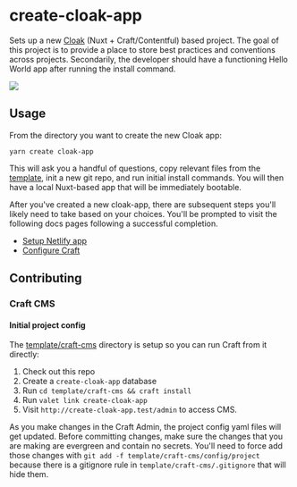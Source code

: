 # create-cloak-app

Sets up a new [Cloak](https://github.com/BKWLD/cloak) (Nuxt + Craft/Contentful) based project.  The goal of this project is to provide a place to store best practices and conventions across projects.  Secondarily, the developer should have a functioning Hello World app after running the install command.

![](https://i.pinimg.com/originals/75/af/04/75af04c5f9fa6e26231640f7d368f042.gif)

## Usage

From the directory you want to create the new Cloak app:

```
yarn create cloak-app
```

This will ask you a handful of questions, copy relevant files from the [template](./template), init a new git repo, and run initial install commands.  You will then have a local Nuxt-based app that will be immediately bootable.

After you've created a new cloak-app, there are subsequent steps you'll likely need to take based on your choices.  You'll be prompted to visit the following docs pages following a successful completion.

- [Setup Netlify app](./docs/netlify.md)
- [Configure Craft](./docs/craft-cms/config.md)

## Contributing

### Craft CMS

#### Initial project config

The [template/craft-cms](./template/craft-cms) directory is setup so you can run Craft from it directly:

1. Check out this repo
2. Create a `create-cloak-app` database
3. Run `cd template/craft-cms && craft install`
4. Run `valet link create-cloak-app`
5. Visit `http://create-cloak-app.test/admin` to access CMS.

As you make changes in the Craft Admin, the project config yaml files will get updated. Before committing changes, make sure the changes that you are making are evergreen and contain no secrets.  You'll need to force add those changes with `git add -f template/craft-cms/config/project` because there is a gitignore rule in `template/craft-cms/.gitignore` that will hide them.
